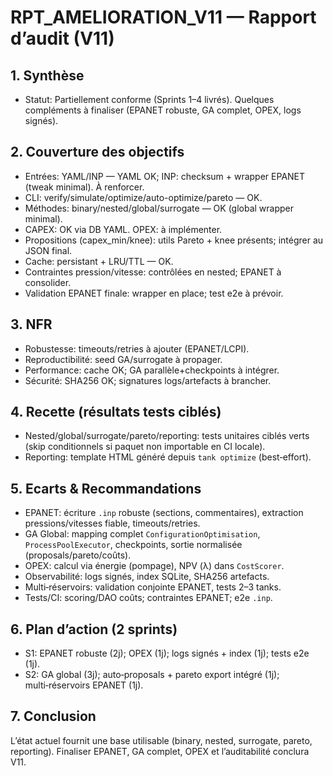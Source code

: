# RPT_AMELIORATION_V11 — Rapport d’audit (V11)

## 1. Synthèse
- Statut: Partiellement conforme (Sprints 1–4 livrés). Quelques compléments à finaliser (EPANET robuste, GA complet, OPEX, logs signés).

## 2. Couverture des objectifs
- Entrées: YAML/INP — YAML OK; INP: checksum + wrapper EPANET (tweak minimal). À renforcer.
- CLI: verify/simulate/optimize/auto-optimize/pareto — OK.
- Méthodes: binary/nested/global/surrogate — OK (global wrapper minimal).
- CAPEX: OK via DB YAML. OPEX: à implémenter.
- Propositions (capex_min/knee): utils Pareto + knee présents; intégrer au JSON final.
- Cache: persistant + LRU/TTL — OK.
- Contraintes pression/vitesse: contrôlées en nested; EPANET à consolider.
- Validation EPANET finale: wrapper en place; test e2e à prévoir.

## 3. NFR
- Robustesse: timeouts/retries à ajouter (EPANET/LCPI).
- Reproductibilité: seed GA/surrogate à propager.
- Performance: cache OK; GA parallèle+checkpoints à intégrer.
- Sécurité: SHA256 OK; signatures logs/artefacts à brancher.

## 4. Recette (résultats tests ciblés)
- Nested/global/surrogate/pareto/reporting: tests unitaires ciblés verts (skip conditionnels si paquet non importable en CI locale).
- Reporting: template HTML généré depuis `tank optimize` (best‑effort).

## 5. Ecarts & Recommandations
- EPANET: écriture `.inp` robuste (sections, commentaires), extraction pressions/vitesses fiable, timeouts/retries.
- GA Global: mapping complet `ConfigurationOptimisation`, `ProcessPoolExecutor`, checkpoints, sortie normalisée (proposals/pareto/coûts).
- OPEX: calcul via énergie (pompage), NPV (λ) dans `CostScorer`.
- Observabilité: logs signés, index SQLite, SHA256 artefacts.
- Multi‑réservoirs: validation conjointe EPANET, tests 2–3 tanks.
- Tests/CI: scoring/DAO coûts; contraintes EPANET; e2e `.inp`.

## 6. Plan d’action (2 sprints)
- S1: EPANET robuste (2j); OPEX (1j); logs signés + index (1j); tests e2e (1j).
- S2: GA global (3j); auto‑proposals + pareto export intégré (1j); multi‑réservoirs EPANET (1j).

## 7. Conclusion
L’état actuel fournit une base utilisable (binary, nested, surrogate, pareto, reporting). Finaliser EPANET, GA complet, OPEX et l’auditabilité conclura V11.
